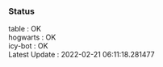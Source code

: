 ### Status


table : OK  
hogwarts : OK  
icy-bot : OK  
Latest Update : 2022-02-21 06:11:18.281477
